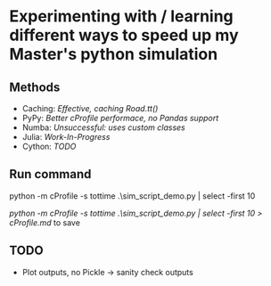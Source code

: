# Experimenting with / learning different ways to speed up my Master's python simulation

## Methods
- Caching: *Effective, caching Road.tt()*
- PyPy: *Better cProfile performace, no Pandas support*
- Numba: *Unsuccessful: uses custom classes* 
- Julia: *Work-In-Progress*
- Cython: *TODO*

## Run command

python -m cProfile -s tottime .\sim_script_demo.py | select -first 10 

*python -m cProfile -s tottime .\sim_script_demo.py | select -first 10 > cProfile.md* to save


## TODO
- Plot outputs, no Pickle -> sanity check outputs

